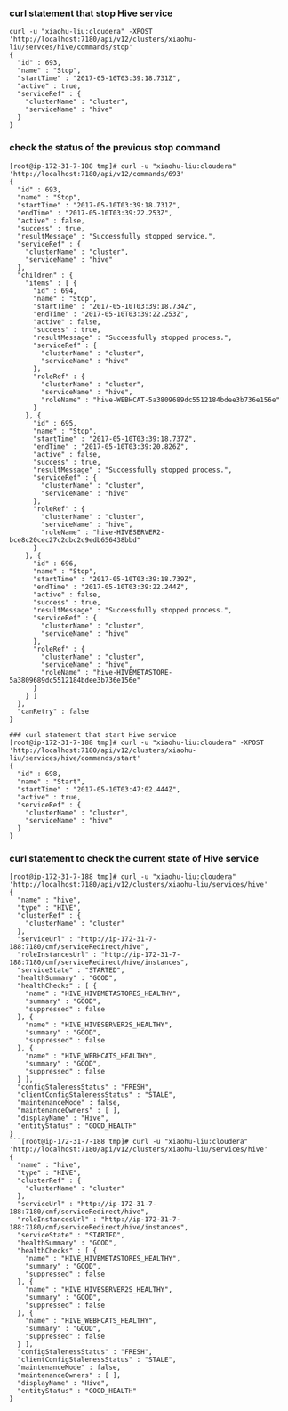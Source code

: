 ### curl statement that stop Hive service
```
curl -u "xiaohu-liu:cloudera" -XPOST 'http://localhost:7180/api/v12/clusters/xiaohu-liu/servces/hive/commands/stop'
{
  "id" : 693,
  "name" : "Stop",
  "startTime" : "2017-05-10T03:39:18.731Z",
  "active" : true,
  "serviceRef" : {
    "clusterName" : "cluster",
    "serviceName" : "hive"
  }
}
```

### check the status of the previous stop command
```
[root@ip-172-31-7-188 tmp]# curl -u "xiaohu-liu:cloudera"  'http://localhost:7180/api/v12/commands/693'
{
  "id" : 693,
  "name" : "Stop",
  "startTime" : "2017-05-10T03:39:18.731Z",
  "endTime" : "2017-05-10T03:39:22.253Z",
  "active" : false,
  "success" : true,
  "resultMessage" : "Successfully stopped service.",
  "serviceRef" : {
    "clusterName" : "cluster",
    "serviceName" : "hive"
  },
  "children" : {
    "items" : [ {
      "id" : 694,
      "name" : "Stop",
      "startTime" : "2017-05-10T03:39:18.734Z",
      "endTime" : "2017-05-10T03:39:22.253Z",
      "active" : false,
      "success" : true,
      "resultMessage" : "Successfully stopped process.",
      "serviceRef" : {
        "clusterName" : "cluster",
        "serviceName" : "hive"
      },
      "roleRef" : {
        "clusterName" : "cluster",
        "serviceName" : "hive",
        "roleName" : "hive-WEBHCAT-5a3809689dc5512184bdee3b736e156e"
      }
    }, {
      "id" : 695,
      "name" : "Stop",
      "startTime" : "2017-05-10T03:39:18.737Z",
      "endTime" : "2017-05-10T03:39:20.826Z",
      "active" : false,
      "success" : true,
      "resultMessage" : "Successfully stopped process.",
      "serviceRef" : {
        "clusterName" : "cluster",
        "serviceName" : "hive"
      },
      "roleRef" : {
        "clusterName" : "cluster",
        "serviceName" : "hive",
        "roleName" : "hive-HIVESERVER2-bce8c20cec27c2dbc2c9edb656438bbd"
      }
    }, {
      "id" : 696,
      "name" : "Stop",
      "startTime" : "2017-05-10T03:39:18.739Z",
      "endTime" : "2017-05-10T03:39:22.244Z",
      "active" : false,
      "success" : true,
      "resultMessage" : "Successfully stopped process.",
      "serviceRef" : {
        "clusterName" : "cluster",
        "serviceName" : "hive"
      },
      "roleRef" : {
        "clusterName" : "cluster",
        "serviceName" : "hive",
        "roleName" : "hive-HIVEMETASTORE-5a3809689dc5512184bdee3b736e156e"
      }
    } ]
  },
  "canRetry" : false
}
```

```
### curl statement that start Hive service
[root@ip-172-31-7-188 tmp]# curl -u "xiaohu-liu:cloudera" -XPOST 'http://localhost:7180/api/v12/clusters/xiaohu-liu/services/hive/commands/start'
{
  "id" : 698,
  "name" : "Start",
  "startTime" : "2017-05-10T03:47:02.444Z",
  "active" : true,
  "serviceRef" : {
    "clusterName" : "cluster",
    "serviceName" : "hive"
  }
}
```

### curl statement to check the current state of Hive service
```
[root@ip-172-31-7-188 tmp]# curl -u "xiaohu-liu:cloudera"  'http://localhost:7180/api/v12/clusters/xiaohu-liu/services/hive'
{
  "name" : "hive",
  "type" : "HIVE",
  "clusterRef" : {
    "clusterName" : "cluster"
  },
  "serviceUrl" : "http://ip-172-31-7-188:7180/cmf/serviceRedirect/hive",
  "roleInstancesUrl" : "http://ip-172-31-7-188:7180/cmf/serviceRedirect/hive/instances",
  "serviceState" : "STARTED",
  "healthSummary" : "GOOD",
  "healthChecks" : [ {
    "name" : "HIVE_HIVEMETASTORES_HEALTHY",
    "summary" : "GOOD",
    "suppressed" : false
  }, {
    "name" : "HIVE_HIVESERVER2S_HEALTHY",
    "summary" : "GOOD",
    "suppressed" : false
  }, {
    "name" : "HIVE_WEBHCATS_HEALTHY",
    "summary" : "GOOD",
    "suppressed" : false
  } ],
  "configStalenessStatus" : "FRESH",
  "clientConfigStalenessStatus" : "STALE",
  "maintenanceMode" : false,
  "maintenanceOwners" : [ ],
  "displayName" : "Hive",
  "entityStatus" : "GOOD_HEALTH"
}
```[root@ip-172-31-7-188 tmp]# curl -u "xiaohu-liu:cloudera"  'http://localhost:7180/api/v12/clusters/xiaohu-liu/services/hive'
{
  "name" : "hive",
  "type" : "HIVE",
  "clusterRef" : {
    "clusterName" : "cluster"
  },
  "serviceUrl" : "http://ip-172-31-7-188:7180/cmf/serviceRedirect/hive",
  "roleInstancesUrl" : "http://ip-172-31-7-188:7180/cmf/serviceRedirect/hive/instances",
  "serviceState" : "STARTED",
  "healthSummary" : "GOOD",
  "healthChecks" : [ {
    "name" : "HIVE_HIVEMETASTORES_HEALTHY",
    "summary" : "GOOD",
    "suppressed" : false
  }, {
    "name" : "HIVE_HIVESERVER2S_HEALTHY",
    "summary" : "GOOD",
    "suppressed" : false
  }, {
    "name" : "HIVE_WEBHCATS_HEALTHY",
    "summary" : "GOOD",
    "suppressed" : false
  } ],
  "configStalenessStatus" : "FRESH",
  "clientConfigStalenessStatus" : "STALE",
  "maintenanceMode" : false,
  "maintenanceOwners" : [ ],
  "displayName" : "Hive",
  "entityStatus" : "GOOD_HEALTH"
}
